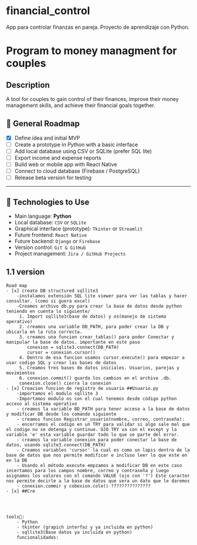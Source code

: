 # financial_control
App para controlar finanzas en pareja. Proyecto de aprendizaje con Python.

# Program to money managment for couples
## Description
A tool for couples to gain control of their finances, improve their money management skills, and achieve their financial goals together.


## 🧭 General Roadmap  
- [x] Define idea and initial MVP
- [ ] Create a prototype in Python with a basic interface  
- [ ] Add local database using CSV or SQLite  (prefer SQL lite)
- [ ] Export income and expense reports  
- [ ] Build web or mobile app with React Native  
- [ ] Connect to cloud database (Firebase / PostgreSQL)  
- [ ] Release beta version for testing  

---

## 🔧 Technologies to Use  
- Main language: **Python**  
- Local database: `CSV` or `SQLite`  
- Graphical interface (prototype): `Tkinter` or `Streamlit`  
- Future frontend: `React Native`  
- Future backend: `Django` or `Firebase`  
- Version control: `Git & GitHub`  
- Project management: `Jira / GitHub Projects`



## 1.1 version
    Road map
    - [x] create DB structured sqllite3
        -instalamos extensión SQL lite viewer para ver las tablas y hacer consultar. (como si guera excel)
        -Creamos archivo db.py para crear la base de datos desde python teniendo en cuenta lo siguiente/
         1. Import sqllite3(base de datos) y os(manejo de sistema operativo)
         2. creamos una variable DB_PATH, para poder crear la DB y ubicarla en la ruta correcta.
         3. creamos una funcion crear_tablas() para poder Conectar y manipular la base de datos. importante en este paso
            conexion = sqlite3.connect(DB_PATH) 
            cursor = conexion.cursor() 
         4. Dentro de esa funcion usamos cursor.execute() para empezar a usar codigo SQL y crear las bases de datos
         5. Creamos tres bases de datos iniciales. Usuarios, parejas y movimientos
         6. conexion.commit() guarda los cambios en el archivo .db.
         conexion.close() cierra la conexion
    - [x] Creacion funcion de registro de usuario ##Usuario.py
        -importamos el modulo sqllite 3
        -Importamos modulo os con el cual tenemos desde código python acceso al sistema operativo
        - creamos la variable BD_PATH para tener acceso a la base de datos y modificar DB desde los comando siguiente
        - creamos funcion Registrar_usuario(nombre, correo, contraseña):
        - encerramos el codigo en un TRY para validar si algo sale mal que el codigo no se detenga y continue. OJO TRY va con el except y la variable 'e' esta variable guardar todo lo que se parte del error.
        - creamos la variable conexion para poder conectar la base de datos, usando sqlite3.connect(DB_PATH)
        - Creamos variables 'cursor' la cual es como un lapis dentro de la base de datos que nos permite modificar e incluso leer lo que este en en la DB
        - Usando el método execute empzamos a modificar DB en este caso incertamos para los campos nombre, correo y contraseña y luego asignamos los valores con el comando VALUE (ojo con '?') Este caracter nos permite decirle a la base de datos que sera un dato que le daremos 
        - conexion.commir y cobexion.cole() ???????????????
    - [x] ##Cre




    tools🔧: 
        - Python 
        - tkinter (grapich interfaz y ya incluida en python)
        - sqllite3(Base datos ya incluida en python)
        funcionalidades: 
